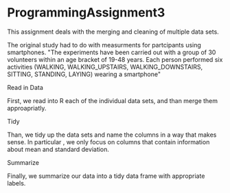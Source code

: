 # ProgrammingAssignment3

This assignment deals with the merging and cleaning of multiple data sets.

The original study had to do with measurments for partcipants using smartphones. "The experiments have been carried out with a group of 30 volunteers within an age bracket of 19-48 years. Each person performed six activities (WALKING, WALKING_UPSTAIRS, WALKING_DOWNSTAIRS, SITTING, STANDING, LAYING) wearing a smartphone"

Read in Data

First, we read into R each of the individual data sets, and than merge them approapriatly.

Tidy

Than, we tidy up the data sets and name the columns in a way that makes sense. In particular , we only focus on columns that contain information about mean and standard deviation.

Summarize

Finally, we summarize our data into a tidy data frame with appropriate labels.

